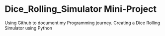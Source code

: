 # Dice_Rolling_Simulator Mini-Project
Using Github to document my Programming journey.
Creating a Dice Rolling Simulator using Python

